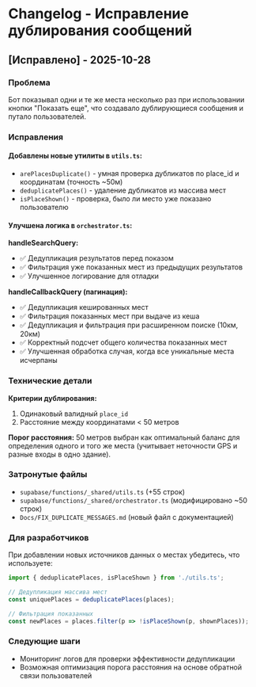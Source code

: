 # Changelog - Исправление дублирования сообщений

## [Исправлено] - 2025-10-28

### Проблема
Бот показывал одни и те же места несколько раз при использовании кнопки "Показать еще", что создавало дублирующиеся сообщения и путало пользователей.

### Исправления

#### Добавлены новые утилиты в `utils.ts`:
- `arePlacesDuplicate()` - умная проверка дубликатов по place_id и координатам (точность ~50м)
- `deduplicatePlaces()` - удаление дубликатов из массива мест
- `isPlaceShown()` - проверка, было ли место уже показано пользователю

#### Улучшена логика в `orchestrator.ts`:

**handleSearchQuery:**
- ✅ Дедупликация результатов перед показом
- ✅ Фильтрация уже показанных мест из предыдущих результатов
- ✅ Улучшенное логирование для отладки

**handleCallbackQuery (пагинация):**
- ✅ Дедупликация кешированных мест
- ✅ Фильтрация показанных мест при выдаче из кеша
- ✅ Дедупликация и фильтрация при расширенном поиске (10км, 20км)
- ✅ Корректный подсчет общего количества показанных мест
- ✅ Улучшенная обработка случая, когда все уникальные места исчерпаны

### Технические детали

**Критерии дублирования:**
1. Одинаковый валидный `place_id`
2. Расстояние между координатами < 50 метров

**Порог расстояния:** 50 метров выбран как оптимальный баланс для определения одного и того же места (учитывает неточности GPS и разные входы в одно здание).

### Затронутые файлы
- `supabase/functions/_shared/utils.ts` (+55 строк)
- `supabase/functions/_shared/orchestrator.ts` (модифицировано ~50 строк)
- `Docs/FIX_DUPLICATE_MESSAGES.md` (новый файл с документацией)

### Для разработчиков

При добавлении новых источников данных о местах убедитесь, что используете:
```typescript
import { deduplicatePlaces, isPlaceShown } from './utils.ts';

// Дедупликация массива мест
const uniquePlaces = deduplicatePlaces(places);

// Фильтрация показанных
const newPlaces = places.filter(p => !isPlaceShown(p, shownPlaces));
```

### Следующие шаги
- Мониторинг логов для проверки эффективности дедупликации
- Возможная оптимизация порога расстояния на основе обратной связи пользователей

